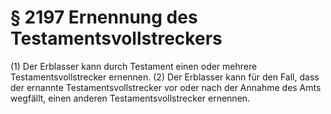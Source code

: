 # § 2197 Ernennung des Testamentsvollstreckers
(1) Der Erblasser kann durch Testament einen oder mehrere Testamentsvollstrecker ernennen.
(2) Der Erblasser kann für den Fall, dass der ernannte Testamentsvollstrecker vor oder nach der Annahme des Amts wegfällt, einen anderen Testamentsvollstrecker ernennen.
